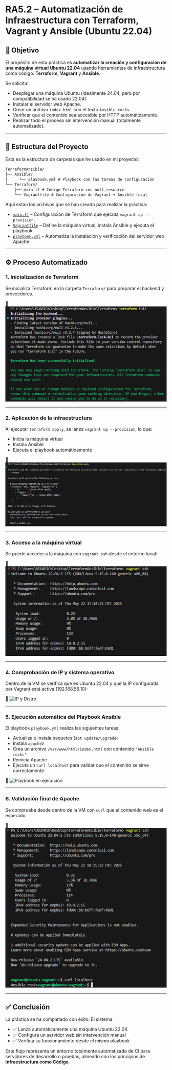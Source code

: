 # RA5.2 – Automatización de Infraestructura con Terraform, Vagrant y Ansible (Ubuntu 22.04)

## 🎯 Objetivo

El propósito de esta práctica es **automatizar la creación y configuración de una máquina virtual Ubuntu 22.04** usando herramientas de infraestructura como código: **Terraform**, **Vagrant** y **Ansible**.

Se solicita:
- Desplegar una máquina Ubuntu (idealmente 24.04, pero por compatibilidad se ha usado 22.04).
- Instalar el servidor web Apache.
- Crear un archivo `index.html` con el texto `Ansible rocks`.
- Verificar que el contenido sea accesible por HTTP automáticamente.
- Realizar todo el proceso sin intervención manual (totalmente automatizado).

---

## 🧱 Estructura del Proyecto

Esta es la estructura de carpetas que he usado en mi proyecto:

```
TerraformAnsible/
├── Ansible/
│     └── playbook.yml # Playbook con las tareas de configuración
└── Terraform/
    ├── main.tf # Código Terraform con null_resource
    └── Vagrantfile # Configuración de Vagrant + Ansible local
```

Aquí estan los archivos que se han creado para realizar la práctica:

- [`main.tf`](https://github.com/marconajcoz/pps-1033563/blob/main/RA5/RA5_2/assets/code/main.tf) – Configuración de Terraform que ejecuta `vagrant up --provision`.
- [`Vagrantfile`](https://github.com/marconajcoz/pps-1033563/blob/main/RA5/RA5_2/assets/code/Vagrantfile) – Define la máquina virtual, instala Ansible y ejecuta el playbook.
- [`playbook.yml`](https://github.com/marconajcoz/pps-1033563/blob/main/RA5/RA5_2/assets/code/playbook.yml) – Automatiza la instalación y verificación del servidor web Apache.

---

## ⚙️ Proceso Automatizado

### 1. Inicialización de Terraform

Se inicializa Terraform en la carpeta `Terraform/` para preparar el backend y proveedores.

📸 ![Terraform Init](https://github.com/marconajcoz/pps-1033563/raw/main/RA5/RA5_2/assets/images/1-TerraformInit.PNG)

---

### 2. Aplicación de la infraestructura

Al ejecutar `terraform apply`, se lanza `vagrant up --provision`, lo que:
- Inicia la máquina virtual
- Instala Ansible
- Ejecuta el playbook automáticamente

📸 ![Terraform Apply](https://github.com/marconajcoz/pps-1033563/raw/main/RA5/RA5_2/assets/images/2-TerraformApply.PNG)

---

### 3. Acceso a la máquina virtual

Se puede acceder a la máquina con `vagrant ssh` desde el entorno local:

📸 ![SSH acceso](https://github.com/marconajcoz/pps-1033563/raw/main/RA5/RA5_2/assets/images/3-VagrantSSH(acceder).PNG)

---

### 4. Comprobación de IP y sistema operativo

Dentro de la VM se verifica que es Ubuntu 22.04 y que la IP configurada por Vagrant está activa (192.168.56.10):

📸 ![IP y Distro](https://github.com/marconajcoz/pps-1033563/raw/main/RA5/RA5_2/assets/images/4-ComprobarIPyDistribución.PNG)

---

### 5. Ejecución automática del Playbook Ansible

El playbook `playbook.yml` realiza las siguientes tareas:
- Actualiza e instala paquetes (`apt update/upgrade`)
- Instala `apache2`
- Crea un archivo `/var/www/html/index.html` con contenido `"Ansible rocks"`
- Reinicia Apache
- Ejecuta un `curl localhost` para validar que el contenido se sirve correctamente

📸 ![Playbook en ejecución](https://github.com/marconajcoz/pps-1033563/raw/main/RA5/RA5_2/assets/images/5-DemostraciónPlaybookEjecutado.PNG)

---

### 6. Validación final de Apache

Se comprueba desde dentro de la VM con `curl` que el contenido web es el esperado:

📸 ![Comprobación curl](https://github.com/marconajcoz/pps-1033563/raw/main/RA5/RA5_2/assets/images/6-ComprobarApacheFunciona.PNG)

---

## ✅ Conclusión

La práctica se ha completado con éxito. El sistema:

- ✅ Lanza automáticamente una máquina Ubuntu 22.04  
- ✅ Configura un servidor web sin intervención manual  
- ✅ Verifica su funcionamiento desde el mismo playbook  

Este flujo representa un entorno totalmente automatizado de CI para servidores de desarrollo o pruebas, alineado con los principios de **Infraestructura como Código**.
